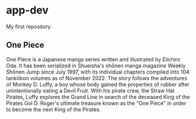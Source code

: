 # app-dev
My first repository

## One Piece
One Piece is a Japanese manga series written and illustrated by Eiichiro Oda. It has been serialized in Shueisha's shōnen manga magazine Weekly Shōnen Jump since July 1997, with its individual chapters compiled into 104 tankōbon volumes as of November 2022. The story follows the adventures of Monkey D. Luffy, a boy whose body gained the properties of rubber after unintentionally eating a Devil Fruit. With his pirate crew, the Straw Hat Pirates, Luffy explores the Grand Line in search of the deceased King of the Pirates Gol D. Roger's ultimate treasure known as the "One Piece" in order to become the next King of the Pirates.
